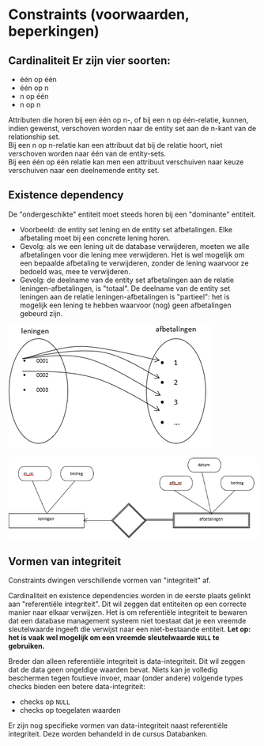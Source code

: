 # Constraints (voorwaarden, beperkingen)

## Cardinaliteit Er zijn vier soorten:

* één op één
* één op n
* n op één
* n op n

Attributen die horen bij een één op n-, of bij een n op één-relatie, kunnen, indien gewenst, verschoven worden naar de entity set aan de n-kant van de relationship set.\
Bij een n op n-relatie kan een attribuut dat bij de relatie hoort, niet verschoven worden naar één van de entity-sets.\
Bij een één op één relatie kan men een attribuut verschuiven naar keuze verschuiven naar een deelnemende entity set.

## Existence dependency

De "ondergeschikte" entiteit moet steeds horen bij een "dominante" entiteit.

* Voorbeeld: de entity set lening en de entity set afbetalingen. Elke afbetaling moet bij een concrete lening horen.
* Gevolg: als we een lening uit de database verwijderen, moeten we alle afbetalingen voor die lening mee verwijderen. Het is wel mogelijk om een bepaalde afbetaling te verwijderen, zonder de lening waarvoor ze bedoeld was, mee te verwijderen.
* Gevolg: de deelname van de entity set afbetalingen aan de relatie leningen-afbetalingen, is "totaal". De deelname van de entity set leningen aan de relatie leningen-afbetalingen is "partieel": het is mogelijk een lening te hebben waarvoor (nog) geen afbetalingen gebeurd zijn.

![](<../../../.gitbook/assets/image (40).png>)

![](<../../../.gitbook/assets/image (21).png>)

## Vormen van integriteit

Constraints dwingen verschillende vormen van "integriteit" af.

Cardinaliteit en existence dependencies worden in de eerste plaats gelinkt aan "referentiële integriteit". Dit wil zeggen dat entiteiten op een correcte manier naar elkaar verwijzen. Het is om referentiële integriteit te bewaren dat een database management systeem niet toestaat dat je een vreemde sleutelwaarde ingeeft die verwijst naar een niet-bestaande entiteit. **Let op: het is vaak wel mogelijk om een vreemde sleutelwaarde `NULL` te gebruiken.**

Breder dan alleen referentiële integriteit is data-integriteit. Dit wil zeggen dat de data geen ongeldige waarden bevat. Niets kan je volledig beschermen tegen foutieve invoer, maar (onder andere) volgende types checks bieden een betere data-integriteit:

* checks op `NULL`
* checks op toegelaten waarden

Er zijn nog specifieke vormen van data-integriteit naast referentiële integriteit. Deze worden behandeld in de cursus Databanken.
